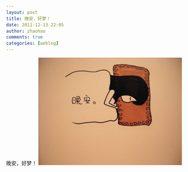 ```yaml
---
layout: post
title: 晚安，好梦！
date: 2011-12-13 22:05
author: zhaohao
comments: true
categories: [weblog]
---
```

晚安，好梦！
<a href="/Media/tumblr_lw5dn16nw21qktd12o1_400.jpg"><img src="/Media/tumblr_lw5dn16nw21qktd12o1_400.jpg" alt="tumblr_lw5dn16nw21qktd12o1_400" width="392" height="293" class="alignnone size-full wp-image-10406" /></a>
